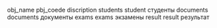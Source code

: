 obj_name                      pbj_coede                           discription
students                      student                             студенты
documents                     documents                           документы
exams                         exams                               экзамены
result                        result                              результат                              
                              
                              
